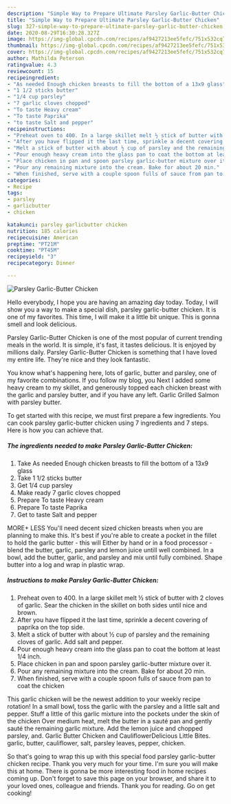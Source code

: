 ```yaml
---
description: "Simple Way to Prepare Ultimate Parsley Garlic-Butter Chicken"
title: "Simple Way to Prepare Ultimate Parsley Garlic-Butter Chicken"
slug: 327-simple-way-to-prepare-ultimate-parsley-garlic-butter-chicken
date: 2020-08-29T16:30:28.327Z
image: https://img-global.cpcdn.com/recipes/af9427213ee5fefc/751x532cq70/parsley-garlic-butter-chicken-recipe-main-photo.jpg
thumbnail: https://img-global.cpcdn.com/recipes/af9427213ee5fefc/751x532cq70/parsley-garlic-butter-chicken-recipe-main-photo.jpg
cover: https://img-global.cpcdn.com/recipes/af9427213ee5fefc/751x532cq70/parsley-garlic-butter-chicken-recipe-main-photo.jpg
author: Mathilda Peterson
ratingvalue: 4.3
reviewcount: 15
recipeingredient:
- "As needed Enough chicken breasts to fill the bottom of a 13x9 glass"
- "1 1/2 sticks butter"
- "1/4 cup parsley"
- "7 garlic cloves chopped"
- "To taste Heavy cream"
- "To taste Paprika"
- "to taste Salt and pepper"
recipeinstructions:
- "Preheat oven to 400. In a large skillet melt ½ stick of butter with 2 cloves of garlic. Sear the chicken in the skillet on both sides until nice and brown."
- "After you have flipped it the last time, sprinkle a decent covering of paprika on the top side."
- "Melt a stick of butter with about ½ cup of parsley and the remaining cloves of garlic. Add salt and pepper."
- "Pour enough heavy cream into the glass pan to coat the bottom at least 1/4 inch."
- "Place chicken in pan and spoon parsley garlic-butter mixture over it."
- "Pour any remaining mixture into the cream. Bake for about 20 min."
- "When finished, serve with a couple spoon fulls of sauce from pan to coat the chicken"
categories:
- Recipe
tags:
- parsley
- garlicbutter
- chicken

katakunci: parsley garlicbutter chicken 
nutrition: 185 calories
recipecuisine: American
preptime: "PT21M"
cooktime: "PT45M"
recipeyield: "3"
recipecategory: Dinner

---
```



![Parsley Garlic-Butter Chicken](https://img-global.cpcdn.com/recipes/af9427213ee5fefc/751x532cq70/parsley-garlic-butter-chicken-recipe-main-photo.jpg)

Hello everybody, I hope you are having an amazing day today. Today, I will show you a way to make a special dish, parsley garlic-butter chicken. It is one of my favorites. This time, I will make it a little bit unique. This is gonna smell and look delicious.

Parsley Garlic-Butter Chicken is one of the most popular of current trending meals in the world. It is simple, it's fast, it tastes delicious. It is enjoyed by millions daily. Parsley Garlic-Butter Chicken is something that I have loved my entire life. They're nice and they look fantastic.

You know what&#39;s happening here, lots of garlic, butter and parsley, one of my favorite combinations. If you follow my blog, you Next I added some heavy cream to my skillet, and generously topped each chicken breast with the garlic and parsley butter, and if you have any left. Garlic Grilled Salmon with parsley butter.


To get started with this recipe, we must first prepare a few ingredients. You can cook parsley garlic-butter chicken using 7 ingredients and 7 steps. Here is how you can achieve that.

<!--inarticleads1-->

##### The ingredients needed to make Parsley Garlic-Butter Chicken:

1. Take As needed Enough chicken breasts to fill the bottom of a 13x9 glass
1. Take 1 1/2 sticks butter
1. Get 1/4 cup parsley
1. Make ready 7 garlic cloves chopped
1. Prepare To taste Heavy cream
1. Prepare To taste Paprika
1. Get to taste Salt and pepper


MORE+ LESS You&#39;ll need decent sized chicken breasts when you are planning to make this. It&#39;s best if you&#39;re able to create a pocket in the fillet to hold the garlic butter - this will Either by hand or in a food processor - blend the butter, garlic, parsley and lemon juice untill well combined. In a bowl, add the butter, garlic, and parsley and mix until fully combined. Shape butter into a log and wrap in plastic wrap. 

<!--inarticleads2-->

##### Instructions to make Parsley Garlic-Butter Chicken:

1. Preheat oven to 400. In a large skillet melt ½ stick of butter with 2 cloves of garlic. Sear the chicken in the skillet on both sides until nice and brown.
1. After you have flipped it the last time, sprinkle a decent covering of paprika on the top side.
1. Melt a stick of butter with about ½ cup of parsley and the remaining cloves of garlic. Add salt and pepper.
1. Pour enough heavy cream into the glass pan to coat the bottom at least 1/4 inch.
1. Place chicken in pan and spoon parsley garlic-butter mixture over it.
1. Pour any remaining mixture into the cream. Bake for about 20 min.
1. When finished, serve with a couple spoon fulls of sauce from pan to coat the chicken


This garlic chicken will be the newest addition to your weekly recipe rotation! In a small bowl, toss the garlic with the parsley and a little salt and pepper. Stuff a little of this garlic mixture into the pockets under the skin of the chicken Over medium heat, melt the butter in a sauté pan and gently sauté the remaining garlic mixture. Add the lemon juice and chopped parsley, and. Garlic Butter Chicken and CauliflowerDelicious Little Bites. garlic, butter, cauliflower, salt, parsley leaves, pepper, chicken. 

So that's going to wrap this up with this special food parsley garlic-butter chicken recipe. Thank you very much for your time. I'm sure you will make this at home. There is gonna be more interesting food in home recipes coming up. Don't forget to save this page on your browser, and share it to your loved ones, colleague and friends. Thank you for reading. Go on get cooking!
